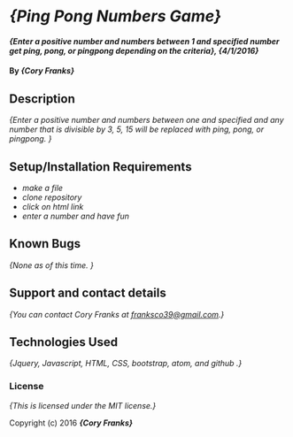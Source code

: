 # _{Ping Pong Numbers Game}_

#### _{Enter a positive number and numbers between 1 and specified number get ping, pong, or pingpong depending on the criteria}, {4/1/2016}_

#### By _**{Cory Franks}**_

## Description

_{Enter a positive number and numbers between one and specified and any number that is divisible by 3, 5, 15 will be replaced with ping, pong, or pingpong. }_

## Setup/Installation Requirements

* _make a file_
* _clone repository_
* _click on html link_
* _enter a number and have fun_

## Known Bugs

_{None as of this time. }_

## Support and contact details

_{You can contact Cory Franks at franksco39@gmail.com.}_

## Technologies Used

_{Jquery, Javascript, HTML, CSS, bootstrap, atom, and github .}_

### License

*{This is licensed under the MIT license.}*

Copyright (c) 2016 **_{Cory Franks}_**

